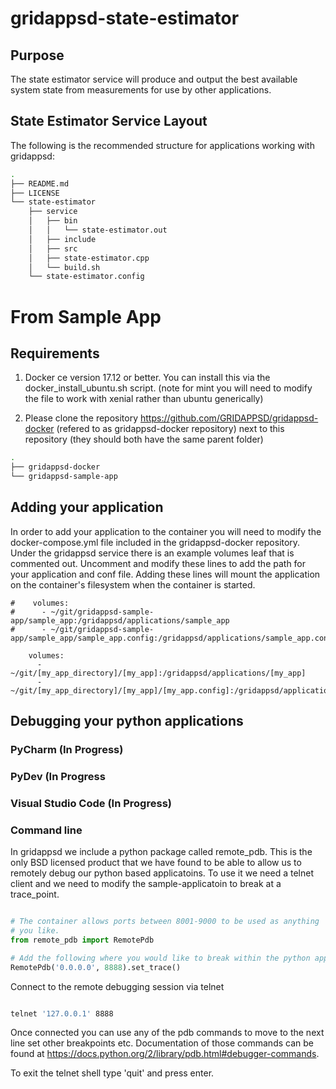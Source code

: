 # gridappsd-state-estimator

## Purpose

The state estimator service will produce and output the best available system state from measurements for use by other applications.

## State Estimator Service Layout

The following is the recommended structure for applications working with gridappsd:

```` bash
.
├── README.md
├── LICENSE
└── state-estimator
    ├── service
    │   ├── bin
    │   │   └── state-estimator.out
    │   ├── include
    │   ├── src
    │   ├── state-estimator.cpp
    │   └── build.sh
    └── state-estimator.config
````

# From Sample App

## Requirements 

1. Docker ce version 17.12 or better.  You can install this via the docker_install_ubuntu.sh script.  (note for mint you will need to modify the file to work with xenial rather than ubuntu generically)

1. Please clone the repository <https://github.com/GRIDAPPSD/gridappsd-docker> (refered to as gridappsd-docker repository) next to this repository (they should both have the same parent folder)

```` bash
.
├── gridappsd-docker
└── gridappsd-sample-app
````

## Adding your application

In order to add your application to the container you will need to modify the docker-compose.yml file included in the gridappsd-docker repository.  Under the gridappsd service there is an example volumes leaf that is commented out.  Uncomment and modify these lines to add the path for your application and conf file.  Adding these lines will mount the application on the container's filesystem when the container is started.

````
#    volumes:
#      - ~/git/gridappsd-sample-app/sample_app:/gridappsd/applications/sample_app
#      - ~/git/gridappsd-sample-app/sample_app/sample_app.config:/gridappsd/applications/sample_app.config

    volumes:
      - ~/git/[my_app_directory]/[my_app]:/gridappsd/applications/[my_app]
      - ~/git/[my_app_directory]/[my_app]/[my_app.config]:/gridappsd/applications/[my_app.config]

````

## Debugging your python applications

### PyCharm (In Progress)

### PyDev (In Progress

### Visual Studio Code (In Progress)

### Command line

In gridappsd we include a python package called remote_pdb.  This is the only BSD licensed product that we have found to be able to allow us to remotely debug our python based applicatoins.  To use it we need a telnet client and we need to modify the sample-applicatoin to break at a trace_point.

```` python

# The container allows ports between 8001-9000 to be used as anything
# you like.
from remote_pdb import RemotePdb

# Add the following where you would like to break within the python app.
RemotePdb('0.0.0.0', 8888).set_trace()

````

Connect to the remote debugging session via telnet 

```` bash

telnet '127.0.0.1' 8888
````

Once connected you can use any of the pdb commands to move to the next line set other breakpoints etc.  Documentation of those commands can be found at <https://docs.python.org/2/library/pdb.html#debugger-commands>.

To exit the telnet shell type 'quit' and press enter.
